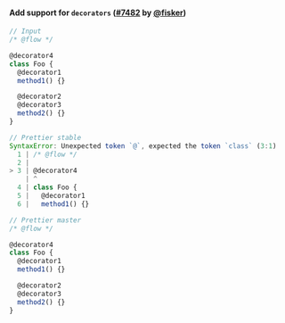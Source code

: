 #### Add support for `decorators` ([#7482](https://github.com/prettier/prettier/pull/7482) by [@fisker](https://github.com/fisker))

<!-- prettier-ignore -->
```jsx
// Input
/* @flow */

@decorator4
class Foo {
  @decorator1
  method1() {}

  @decorator2
  @decorator3
  method2() {}
}

// Prettier stable
SyntaxError: Unexpected token `@`, expected the token `class` (3:1)
  1 | /* @flow */
  2 |
> 3 | @decorator4
    | ^
  4 | class Foo {
  5 |   @decorator1
  6 |   method1() {}

// Prettier master
/* @flow */

@decorator4
class Foo {
  @decorator1
  method1() {}

  @decorator2
  @decorator3
  method2() {}
}
```
